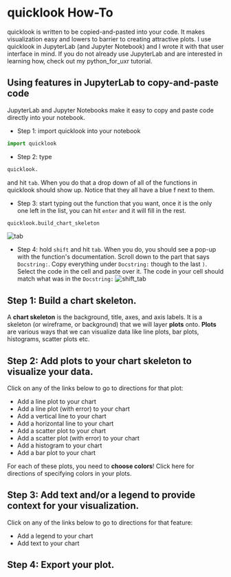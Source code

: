 # quicklook How-To
quicklook is written to be copied-and-pasted into your code. It makes visualization easy and lowers to barrier to creating attractive plots.
I use quicklook in JupyterLab (and Jupyter Notebook) and I wrote it with that user interface in mind.
If you do not already use JupyterLab and are interested in learning how, check out my python_for_uxr tutorial.

## Using features in JupyterLab to copy-and-paste code
JupyterLab and Jupyter Notebooks make it easy to copy and paste code directly into your notebook.
- Step 1: import quicklook into your notebook
```python
import quicklook
```
- Step 2: type
```python
quicklook.
```
and hit `tab`. When you do that a drop down of all of the functions in quicklook should show up. Notice that they all have a blue f next to them.
- Step 3: start typing out the function that you want, once it is the only one left in the list, you can hit `enter` and it will fill in the rest.
```python
quicklook.build_chart_skeleton
```
![tab](https://github.com/alexdsbreslav/quicklook/blob/master/images/tab.png)

- Step 4: hold `shift` and hit `tab`. When you do, you should see a pop-up with the function's documentation. Scroll down to the part that says `Docstring:`. Copy everything under `Docstring:` though to the last `)`. Select the code in the cell and paste over it. The code in your cell should match what was in the `Docstring:`
![shift_tab](https://github.com/alexdsbreslav/quicklook/blob/master/images/shift_tab.png)

## Step 1: Build a chart skeleton.
A **chart skeleton** is the background, title, axes, and axis labels. It is a skeleton (or wireframe, or background) that we will layer **plots** onto.
**Plots** are various ways that we can visualize data like line plots, bar plots, histograms, scatter plots etc.

## Step 2: Add plots to your chart skeleton to visualize your data.
Click on any of the links below to go to directions for that plot:
- Add a line plot to your chart
- Add a line plot (with error) to your chart
- Add a vertical line to your chart
- Add a horizontal line to your chart
- Add a scatter plot to your chart
- Add a scatter plot (with error) to your chart
- Add a histogram to your chart
- Add a bar plot to your chart

For each of these plots, you need to **choose colors**! Click here for directions of specifying colors in your plots.

## Step 3: Add text and/or a legend to provide context for your visualization.
Click on any of the links below to go to directions for that feature:
- Add a legend to your chart
- Add text to your chart

## Step 4: Export your plot.
